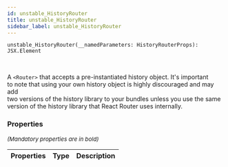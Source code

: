 ```yaml
---
id: unstable_HistoryRouter
title: unstable_HistoryRouter
sidebar_label: unstable_HistoryRouter
---
```


```tsx
unstable_HistoryRouter(__namedParameters: HistoryRouterProps): JSX.Element
```
<br/>

A `<Router>` that accepts a pre-instantiated history object. It's important  
to note that using your own history object is highly discouraged and may add  
two versions of the history library to your bundles unless you use the same  
version of the history library that React Router uses internally.

### Properties

<font size="2"><i>(Mandatory properties are in bold)</i></font>

| Properties | Type | Description |
| --------- | ---- | ----------- |
